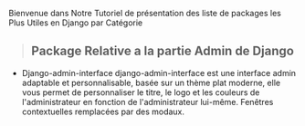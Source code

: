 Bienvenue dans Notre Tutoriel de présentation des liste de packages les Plus Utiles en Django par Catégorie 
  > ## Package Relative a la partie Admin de Django
  - Django-admin-interface
django-admin-interface est une interface admin adaptable et personnalisable, basée sur un thème plat moderne, elle vous permet de         personnaliser le titre, le logo et les couleurs de l'administrateur en fonction de l'administrateur lui-même. Fenêtres contextuelles       remplacées par des modaux.
